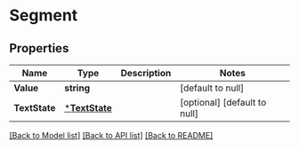 # Segment

## Properties
Name | Type | Description | Notes
------------ | ------------- | ------------- | -------------
**Value** | **string** |  | [default to null]
**TextState** | [***TextState**](TextState.md) |  | [optional] [default to null]

[[Back to Model list]](../README.md#documentation-for-models) [[Back to API list]](../README.md#documentation-for-api-endpoints) [[Back to README]](../README.md)


